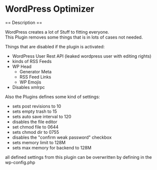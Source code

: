 # WordPress Optimizer
== Description ==

WordPress creates a lot of Stuff to fitting everyone.  
This Plugin removes some things that is in lots of cases not needed.

Things that are disabled if the plugin is activated:
- WordPress User Rest API (leaked wordpress user with editing rights)
- kinds of RSS Feeds
- WP Head
    - Generator Meta
    - RSS Feed Links
    - WP Emojis
- Disables xmlrpc

Also the Plugins defines some kind of settings:
- sets post revisions to 10
- sets empty trash to 15
- sets auto save interval to 120
- disables the file editor
- set chmod file to 0644
- sets chmod dir to 0755
- disables the "confirm weak password" checkbox
- sets memory limit to 128M
- sets max memory for backend to 128M

all defined settings from this plugin can be overwritten by defining in the wp-config.php
